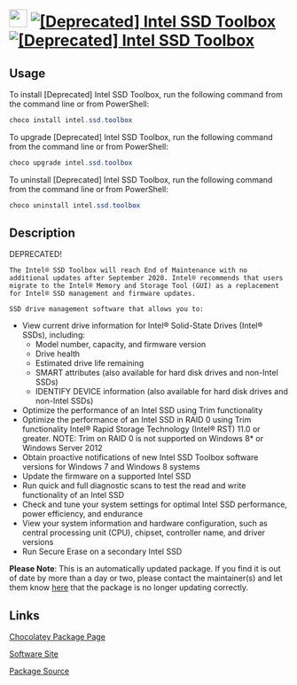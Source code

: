 ﻿# <img src="https://cdn.jsdelivr.net/gh/mkevenaar/chocolatey-packages@2a0d1b78a421771353d15c06da4341ae2b325cda/icons/intel.ssd.toolbox.png" width="32" height="32"/> [![[Deprecated] Intel SSD Toolbox](https://img.shields.io/chocolatey/v/intel.ssd.toolbox.svg?label=%5BDeprecated%5D+Intel+SSD+Toolbox)](https://community.chocolatey.org/packages/intel.ssd.toolbox) [![[Deprecated] Intel SSD Toolbox](https://img.shields.io/chocolatey/dt/intel.ssd.toolbox.svg)](https://community.chocolatey.org/packages/intel.ssd.toolbox)

## Usage

To install [Deprecated] Intel SSD Toolbox, run the following command from the command line or from PowerShell:

```powershell
choco install intel.ssd.toolbox
```

To upgrade [Deprecated] Intel SSD Toolbox, run the following command from the command line or from PowerShell:

```powershell
choco upgrade intel.ssd.toolbox
```

To uninstall [Deprecated] Intel SSD Toolbox, run the following command from the command line or from PowerShell:

```powershell
choco uninstall intel.ssd.toolbox
```

## Description

DEPRECATED!

    The Intel® SSD Toolbox will reach End of Maintenance with no additional updates after September 2020. Intel® recommends that users migrate to the Intel® Memory and Storage Tool (GUI) as a replacement for Intel® SSD management and firmware updates.

    SSD drive management software that allows you to:

- View current drive information for Intel® Solid-State Drives (Intel® SSDs), including:
  - Model number, capacity, and firmware version
  - Drive health
  - Estimated drive life remaining
  - SMART attributes (also available for hard disk drives and non-Intel SSDs)
  - IDENTIFY DEVICE information (also available for hard disk drives and non-Intel SSDs)
- Optimize the performance of an Intel SSD using Trim functionality
- Optimize the performance of an Intel SSD in RAID 0 using Trim functionality Intel® Rapid Storage Technology (Intel® RST) 11.0 or greater. NOTE: Trim on RAID 0 is not supported on Windows 8* or Windows Server 2012
- Obtain proactive notifications of new Intel SSD Toolbox software versions for Windows 7 and Windows 8 systems
- Update the firmware on a supported Intel SSD
- Run quick and full diagnostic scans to test the read and write functionality of an Intel SSD
- Check and tune your system settings for optimal Intel SSD performance, power efficiency, and endurance
- View your system information and hardware configuration, such as central processing unit (CPU), chipset, controller name, and driver versions
- Run Secure Erase on a secondary Intel SSD

**Please Note**: This is an automatically updated package. If you find it is
out of date by more than a day or two, please contact the maintainer(s) and
let them know [here](https://github.com/mkevenaar/chocolatey-packages/issues) that the package is no longer updating correctly.


## Links

[Chocolatey Package Page](https://community.chocolatey.org/packages/intel.ssd.toolbox)

[Software Site](https://downloadcenter.intel.com/download/30058/Intel-Memory-and-Storage-Tool-GUI)

[Package Source](https://github.com/mkevenaar/chocolatey-packages/tree/master/deprecated/intel.ssd.toolbox)

